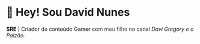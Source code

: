 # 👋 Hey! Sou David Nunes 
**SRE** | Criador de conteúdo Gamer com meu filho no canal *Davi Gregory e o Paizão.*  
